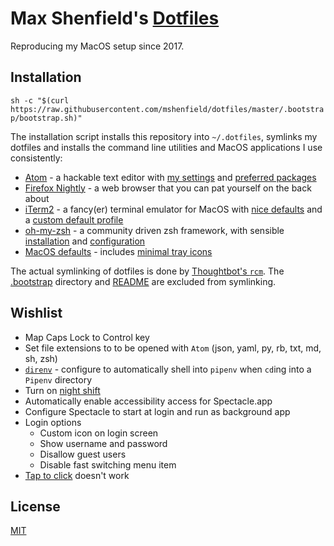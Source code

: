 # Max Shenfield's [Dotfiles](https://dotfiles.github.io/)
Reproducing my MacOS setup since 2017.

## Installation
`sh -c "$(curl https://raw.githubusercontent.com/mshenfield/dotfiles/master/.bootstrap/bootstrap.sh)"`

The installation script installs this repository into `~/.dotfiles`, symlinks my dotfiles and installs the command line utilities and MacOS applications I use consistently:

* [Atom](https://atom.io) - a hackable text editor with [my settings](atom) and [preferred packages](.bootstrap/bootstrap.sh#L72)
* [Firefox Nightly](https://www.mozilla.org/en-US/firefox/channel/desktop/#nightly) - a web browser that you can pat yourself on the back about
* [iTerm2](https://iterm2.com/) - a fancy(er) terminal emulator for MacOS with [nice defaults](.bootstrap/macos-defaults.sh#L288) and a [custom default profile](.bootstrap/iterm2/dynamic-profiles.json)
* [oh-my-zsh](http://ohmyz.sh/) - a community driven zsh framework, with sensible [installation](.bootstrap/bootstrap.sh#L23) and [config](zshrc)[uration](oh-my-zsh/custom)
* [MacOS defaults](.bootstrap/defaults.sh) - includes [minimal tray icons](.bootstrap/macos-defaults.sh#L48-L64)

The actual symlinking of dotfiles is done by [Thoughtbot's `rcm`](http://thoughtbot.github.io/rcm/rcm.7.html). The [.bootstrap](.bootstrap) directory and [README](README.md) are excluded from symlinking.

## Wishlist
* Map Caps Lock to Control key
* Set file extensions to to be opened with `Atom` (json, yaml, py, rb, txt, md, sh, zsh)
* [`direnv`](https://direnv.net/) - configure to automatically shell into `pipenv` when `cd`ing into a `Pipenv` directory
* Turn on [night shift](https://support.apple.com/en-us/HT207513)
* Automatically enable accessibility access for Spectacle.app
* Configure Spectacle to start at login and run as background app
* Login options
  * Custom icon on login screen
  * Show username and password
  * Disallow guest users
  * Disable fast switching menu item
* [Tap to click](.bootstrap/macos-defaults.sh#L78) doesn't work

## License
[MIT](https://opensource.org/licenses/MIT)
